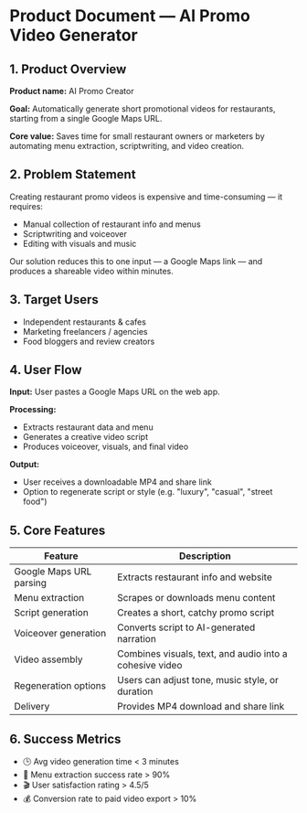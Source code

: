# Product Document — AI Promo Video Generator

## 1. Product Overview

**Product name:** AI Promo Creator

**Goal:** Automatically generate short promotional videos for restaurants, starting from a single Google Maps URL.

**Core value:** Saves time for small restaurant owners or marketers by automating menu extraction, scriptwriting, and video creation.

## 2. Problem Statement

Creating restaurant promo videos is expensive and time-consuming — it requires:

- Manual collection of restaurant info and menus
- Scriptwriting and voiceover  
- Editing with visuals and music

Our solution reduces this to one input — a Google Maps link — and produces a shareable video within minutes.

## 3. Target Users

- Independent restaurants & cafes
- Marketing freelancers / agencies
- Food bloggers and review creators

## 4. User Flow

**Input:** User pastes a Google Maps URL on the web app.

**Processing:**
- Extracts restaurant data and menu
- Generates a creative video script
- Produces voiceover, visuals, and final video

**Output:**
- User receives a downloadable MP4 and share link
- Option to regenerate script or style (e.g. "luxury", "casual", "street food")

## 5. Core Features

| Feature | Description |
|---------|-------------|
| Google Maps URL parsing | Extracts restaurant info and website |
| Menu extraction | Scrapes or downloads menu content |
| Script generation | Creates a short, catchy promo script |
| Voiceover generation | Converts script to AI-generated narration |
| Video assembly | Combines visuals, text, and audio into a cohesive video |
| Regeneration options | Users can adjust tone, music style, or duration |
| Delivery | Provides MP4 download and share link |

## 6. Success Metrics

- 🕒 Avg video generation time < 3 minutes
- 🎯 Menu extraction success rate > 90%
- 🎬 User satisfaction rating > 4.5/5
- 💰 Conversion rate to paid video export > 10%